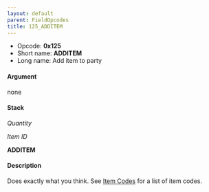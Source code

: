 ```yaml
---
layout: default
parent: FieldOpcodes
title: 125_ADDITEM
---
```


-   Opcode: **0x125**
-   Short name: **ADDITEM**
-   Long name: Add item to party

#### Argument

none

#### Stack

  
*Quantity*

*Item ID*

**ADDITEM**

#### Description

Does exactly what you think. See [Item Codes](../../Lists/Item_Codes) for a list of item codes.
